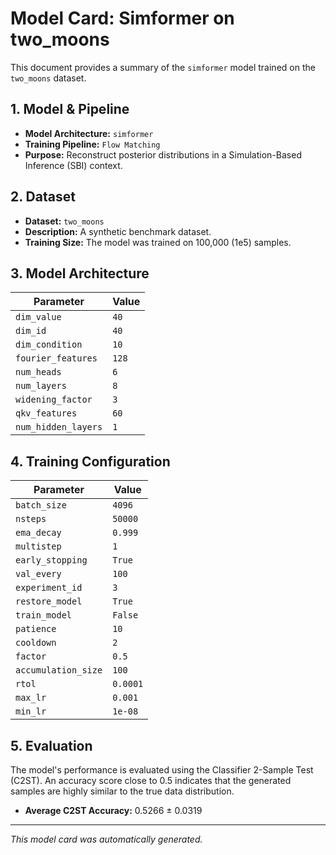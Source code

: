 
# Model Card: Simformer on two_moons

This document provides a summary of the `simformer` model trained on the `two_moons` dataset.

## 1. Model & Pipeline

- **Model Architecture:** `simformer`
- **Training Pipeline:** `Flow Matching`
- **Purpose:** Reconstruct posterior distributions in a Simulation-Based Inference (SBI) context.

## 2. Dataset

- **Dataset:** `two_moons`
- **Description:** A synthetic benchmark dataset.
- **Training Size:** The model was trained on 100,000 (1e5) samples.

## 3. Model Architecture

| Parameter | Value |
|---|---|
| `dim_value` | `40` |
| `dim_id` | `40` |
| `dim_condition` | `10` |
| `fourier_features` | `128` |
| `num_heads` | `6` |
| `num_layers` | `8` |
| `widening_factor` | `3` |
| `qkv_features` | `60` |
| `num_hidden_layers` | `1` |

## 4. Training Configuration

| Parameter | Value |
|---|---|
| `batch_size` | `4096` |
| `nsteps` | `50000` |
| `ema_decay` | `0.999` |
| `multistep` | `1` |
| `early_stopping` | `True` |
| `val_every` | `100` |
| `experiment_id` | `3` |
| `restore_model` | `True` |
| `train_model` | `False` |
| `patience` | `10` |
| `cooldown` | `2` |
| `factor` | `0.5` |
| `accumulation_size` | `100` |
| `rtol` | `0.0001` |
| `max_lr` | `0.001` |
| `min_lr` | `1e-08` |

## 5. Evaluation

The model's performance is evaluated using the Classifier 2-Sample Test (C2ST). An accuracy score close to 0.5 indicates that the generated samples are highly similar to the true data distribution.

- **Average C2ST Accuracy:** 0.5266 ± 0.0319

---
*This model card was automatically generated.*
